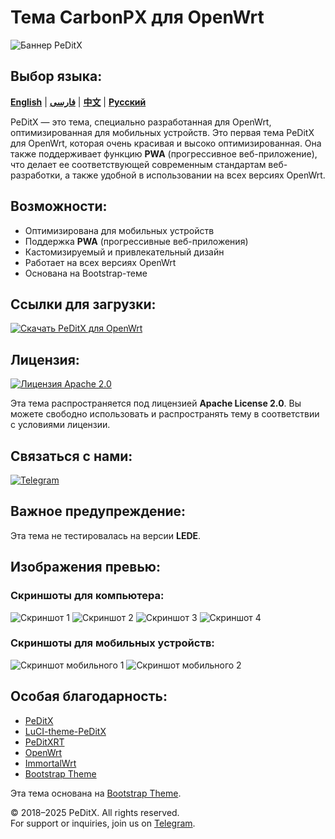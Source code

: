 # Тема CarbonPX для OpenWrt

![Баннер PeDitX](https://raw.githubusercontent.com/peditx/luci-theme-carbonpx/refs/heads/main/luasrc/brand.png)

## Выбор языка:

[**English**](README.md) | [**فارسی**](README_fa.md) | [**中文**](README_zh.md) | [**Русский**](README_ru.md)

PeDitX — это тема, специально разработанная для OpenWrt, оптимизированная для мобильных устройств. Это первая тема PeDitX для OpenWrt, которая очень красивая и высоко оптимизированная. Она также поддерживает функцию **PWA** (прогрессивное веб-приложение), что делает ее соответствующей современным стандартам веб-разработки, а также удобной в использовании на всех версиях OpenWrt.

## Возможности:

- Оптимизирована для мобильных устройств
- Поддержка **PWA** (прогрессивные веб-приложения)
- Кастомизируемый и привлекательный дизайн
- Работает на всех версиях OpenWrt
- Основана на Bootstrap-теме

## Ссылки для загрузки:
[![Скачать PeDitX для OpenWrt](https://img.shields.io/github/downloads/peditx/luci-theme-carbonpx/total.svg)](https://github.com/peditx/luci-theme-carbonpx/releases)

## Лицензия:
[![Лицензия Apache 2.0](https://img.shields.io/badge/License-Apache%202.0-blue.svg)](https://opensource.org/licenses/Apache-2.0)

Эта тема распространяется под лицензией **Apache License 2.0**. Вы можете свободно использовать и распространять тему в соответствии с условиями лицензии.

## Связаться с нами:
[![Telegram](https://img.shields.io/badge/Telegram-Join%20Now-blue.svg)](https://t.me/peditx)

## Важное предупреждение:
Эта тема не тестировалась на версии **LEDE**.

## Изображения превью:

### Скриншоты для компьютера:
![Скриншот 1](https://raw.githubusercontent.com/peditx/luci-theme-carbonpx/refs/heads/main/screenshots/1.png)
![Скриншот 2](https://raw.githubusercontent.com/peditx/luci-theme-carbonpx/refs/heads/main/screenshots/2.png)
![Скриншот 3](https://raw.githubusercontent.com/peditx/luci-theme-carbonpx/refs/heads/main/screenshots/3.png)
![Скриншот 4](https://raw.githubusercontent.com/peditx/luci-theme-carbonpx/refs/heads/main/screenshots/4.png)

### Скриншоты для мобильных устройств:
![Скриншот мобильного 1](https://raw.githubusercontent.com/peditx/luci-theme-carbonpx/refs/heads/main/screenshots/m1.PNG)
![Скриншот мобильного 2](https://raw.githubusercontent.com/peditx/luci-theme-carbonpx/refs/heads/main/screenshots/m2.PNG)

## Особая благодарность:

- [PeDitX](https://github.com/peditx)
- [LuCI-theme-PeDitX](https://github.com/peditx/luci-theme-peditx)
- [PeDitXRT](https://github.com/peditx/peditxrt)
- [OpenWrt](https://github.com/openwrt)
- [ImmortalWrt](https://github.com/immortalwrt)
- [Bootstrap Theme](https://github.com/twbs/bootstrap)

Эта тема основана на [Bootstrap Theme](https://github.com/twbs/bootstrap).


© 2018–2025 PeDitX. All rights reserved.  
For support or inquiries, join us on [Telegram](https://t.me/peditx).

